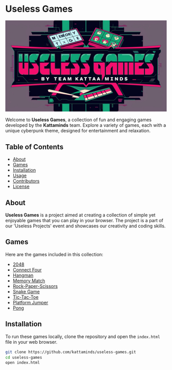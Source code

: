 # Useless Games

![Banner](assets/readme-bg.jpg)

Welcome to **Useless Games**, a collection of fun and engaging games developed by the **Kattaminds** team. Explore a variety of games, each with a unique cyberpunk theme, designed for entertainment and relaxation.

## Table of Contents

- [About](#about)
- [Games](#games)
- [Installation](#installation)
- [Usage](#usage)
- [Contributors](#contributors)
- [License](#license)

## About

**Useless Games** is a project aimed at creating a collection of simple yet enjoyable games that you can play in your browser. The project is a part of our 'Useless Projects' event and showcases our creativity and coding skills.

## Games

Here are the games included in this collection:

- [2048](https://kattaminds.github.io/useless-games/2048)
- [Connect Four](https://kattaminds.github.io/useless-games/connect-four)
- [Hangman](https://kattaminds.github.io/useless-games/hangman)
- [Memory Match](https://kattaminds.github.io/useless-games/memory-match)
- [Rock-Paper-Scissors](https://kattaminds.github.io/useless-games/rock-paper-scissors)
- [Snake Game](https://kattaminds.github.io/useless-games/snake)
- [Tic-Tac-Toe](https://kattaminds.github.io/useless-games/tic-tac-toe)
- [Platform Jumper](https://kattaminds.github.io/useless-games/platform-jumper)
- [Pong](https://kattaminds.github.io/useless-games/pong)

## Installation

To run these games locally, clone the repository and open the `index.html` file in your web browser.

```bash
git clone https://github.com/kattaminds/useless-games.git
cd useless-games
open index.html


